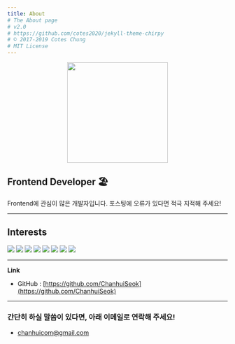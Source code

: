 ```yaml
---
title: About
# The About page
# v2.0
# https://github.com/cotes2020/jekyll-theme-chirpy
# © 2017-2019 Cotes Chung
# MIT License
---
```


<p align="center">
<img src="https://user-images.githubusercontent.com/45116772/114479865-4be1eb80-9c3c-11eb-8d11-fcf32417f7cf.png" width="230">
</p>

## **Frontend Developer** 🏖️

Frontend에 관심이 많은 개발자입니다.
포스팅에 오류가 있다면 적극 지적해 주세요!

---

## **Interests**

<img src="https://img.shields.io/badge/JavaScript-ED9517?style=flat-square&logo=javascript&logoColor=white"/>
<img src="https://img.shields.io/badge/React-3B91C5?style=flat-square&logo=React&logoColor=white"/>
<img src="https://img.shields.io/badge/GraphQL-E10098?style=flat-square&logo=graphql&logoColor=white"/>
<img src="https://img.shields.io/badge/Apollo Client-525fbf?style=flat-square&logo=apollo graphql&logoColor=white"/>
<img src="https://img.shields.io/badge/C++-00599C?style=flat-square&logo=C%2B%2B&logoColor=white"/>
<img src="https://img.shields.io/badge/CSS-926DBB?style=flat-square&logo=CSS3&logoColor=white"/>
<img src="https://img.shields.io/badge/AWS-232F3E?style=flat-square&logo=amazon aws&logoColor=white"/>
<img src="https://img.shields.io/badge/Photoshop-2871BA?style=flat-square&logo=adobe photoshop&logoColor=white"/>

---

**Link**

- GitHub : [https://github.com/ChanhuiSeok](https://github.com/ChanhuiSeok)

---

### 간단히 하실 말씀이 있다면, 아래 이메일로 연락해 주세요!

- chanhuicom@gmail.com

